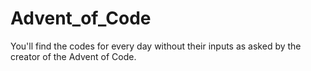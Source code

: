 # Advent_of_Code
You'll find the codes for every day without their inputs as asked by the creator of the Advent of Code.
